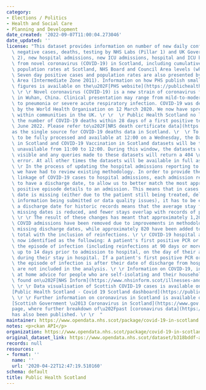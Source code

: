 ```yaml
---
category:
- Elections / Politics
- Health and Social Care
- Planning and Development
date_created: '2022-09-07T11:00:04.273046'
date_updated: ''
license: "This dataset provides information on number of new daily confirmed cases,\
  \ negative cases, deaths, testing by NHS Labs (Pillar 1) and UK Government (Pillar\
  \ 2), new hospital admissions, new ICU admissions, hospital and ICU bed occupancy\
  \ from novel coronavirus (COVID-19) in Scotland, including cumulative totals and\
  \ population rates at Scotland, NHS Board and Council Area levels (where possible).\
  \ Seven day positive cases and population rates are also presented by Neighbourhood\
  \ Area (Intermediate Zone 2011). Information on how PHS publish small are COVID\
  \ figures is available on the\u202F[PHS website](https://publichealthscotland.scot/our-areas-of-work/covid-19/covid-19-data-and-intelligence/covid-19-daily-cases-in-scotland-dashboard/how-we-publish-small-area-covid-figures/).\
  \ \r \r Novel coronavirus (COVID-19) is a new strain of coronavirus first identified\
  \ in Wuhan, China. Clinical presentation may range from mild-to-moderate illness\
  \ to pneumonia or severe acute respiratory infection. COVID-19 was declared a pandemic\
  \ by the World Health Organisation on 12 March 2020. We now have spread of COVID-19\
  \ within communities in the UK. \r \r  \r Public Health Scotland no longer reports\
  \ the number of COVID-19 deaths within 28 days of a first positive test from 2nd\
  \ June 2022. Please refer to\u202F[NRS death certificate data](https://www.nrscotland.gov.uk/statistics-and-data/statistics/statistics-by-theme/vital-events/general-publications/weekly-and-monthly-data-on-births-and-deaths/deaths-involving-coronavirus-covid-19-in-scotland)\u202F\
  as the single source for COVID-19 deaths data in Scotland. \r  \r To allow new data\
  \ to be fully processed and available at 12:00 on a Wednesday, the Daily COVID-19\
  \ in Scotland and COVID-19 Vaccination in Scotland datasets will be temporarily\
  \ unavailable from 11:00 to 12:00. During this window, the datasets will not be\
  \ visible and any queries made to these datasets will return a 404 \u2013 Not found\
  \ error. At all other times the datasets will be available in full as usual. \r\
  \ \r In the process of updating the hospital admissions reporting to include reinfections,\
  \ we have had to review existing methodology. In order to provide the best possible\
  \ linkage of COVID-19 cases to hospital admissions, each admission record is required\
  \ to have a discharge date, to allow us to better match the most appropriate COVID\
  \ positive episode details to an admission. This means that in cases where the discharge\
  \ date is missing (either due to the patient still being treated, delays in discharge\
  \ information being submitted or data quality issues), it has to be estimated. Estimating\
  \ a discharge date for historic records means that the average stay for those with\
  \ missing dates is reduced, and fewer stays overlap with records of positive tests.\
  \ \r \r The result of these changes has meant that approximately 1,200 historic\
  \ COVID admissions have been removed due to improvements in methodology to handle\
  \ missing discharge dates, while approximately 820 have been added to the cumulative\
  \ total with the inclusion of reinfections. \r \r COVID-19 hospital admissions are\
  \ now identified as the following: A patient's first positive PCR or LFD test of\
  \ the episode of infection (including reinfections at 90 days or more) for COVID-19\
  \ up to 14 days prior to admission to hospital, on the day of their admission or\
  \ during their stay in hospital. If a patient's first positive PCR or LFD test of\
  \ the episode of infection is after their date of discharge from hospital, they\
  \ are not included in the analysis. \r \r Information on COVID-19, including stay\
  \ at home advice for people who are self-isolating and their households, can be\
  \ found on\u202F[NHS Inform](https://www.nhsinform.scot/illnesses-and-conditions/infections-and-poisoning/coronavirus-covid-19#stay-at-home-advice).\
  \ \r \r Data visualisation of Scottish COVID-19 cases is available on the\u202F\
  [Public Health Scotland - Covid 19 Scotland dashboard](https://public.tableau.com/app/profile/phs.covid.19/viz/COVID-19DailyDashboard_15960160643010/Overview).\
  \ \r \r Further information on coronavirus in Scotland is available on the\u202F\
  [Scottish Government \u2013 Coronavirus in Scotland](https://www.gov.scot/coronavirus-covid-19/)\u202F\
  page, where further breakdown of\u202Fpast [coronavirus data](https://www.gov.scot/publications/coronavirus-covid-19-daily-data-for-scotland/)\u202F\
  has also been published. \r \r  "
maintainer: https://www.opendata.nhs.scot/package/covid-19-in-scotland
notes: <p>ckan API</p>
organization: https://www.opendata.nhs.scot/package/covid-19-in-scotland
original_dataset_link: https://www.opendata.nhs.scot/dataset/b318bddf-a4dc-4262-971f-0ba329e09b87/resource/348e5b95-2b33-4021-93b4-25d78244bfa2/download/reporteddate_scot_trends_20220907.csv
records: null
resources:
- format: ''
  name: ''
  url: '2020-04-22T12:47:19.510160'
schema: default
title: Public Health Scotland
---
```

